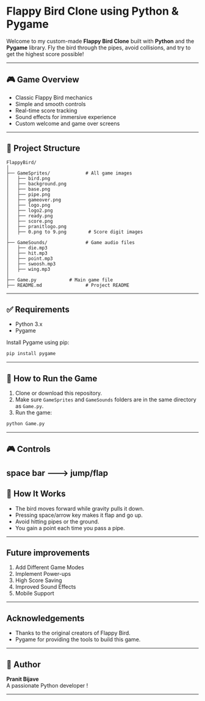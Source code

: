 # Flappy Bird Clone using Python & Pygame

Welcome to my custom-made **Flappy Bird Clone** built with **Python** and the **Pygame** library. Fly the bird through the pipes, avoid collisions, and try to get the highest score possible!

---

## 🎮 Game Overview

- Classic Flappy Bird mechanics
- Simple and smooth controls
- Real-time score tracking
- Sound effects for immersive experience
- Custom welcome and game over screens

---

## 📁 Project Structure

```
FlappyBird/
│
├── GameSprites/             # All game images
│   ├── bird.png
│   ├── background.png
│   ├── base.png
│   ├── pipe.png
│   ├── gameover.png
│   ├── logo.png
│   ├── logo2.png
│   ├── ready.png
│   ├── score.png
│   ├── pranitlogo.png
│   ├── 0.png to 9.png        # Score digit images
│
├── GameSounds/              # Game audio files
│   ├── die.mp3
│   ├── hit.mp3
│   ├── point.mp3
│   ├── swoosh.mp3
│   ├── wing.mp3
│
├── Game.py            # Main game file
├── README.md                # Project README
```

---

## ✅ Requirements

- Python 3.x
- Pygame

Install Pygame using pip:
```bash
pip install pygame
```

---

## 🚀 How to Run the Game

1. Clone or download this repository.
2. Make sure `GameSprites` and `GameSounds` folders are in the same directory as `Game.py`.
3. Run the game:

```bash
python Game.py
```

---
## 🎮 Controls
space bar ---> jump/flap
---

## 🧠 How It Works

- The bird moves forward while gravity pulls it down.
- Pressing space/arrow key makes it flap and go up.
- Avoid hitting pipes or the ground.
- You gain a point each time you pass a pipe.

---

## Future improvements

1. Add Different Game Modes
2. Implement Power-ups
3. High Score Saving
4. Improved Sound Effects
5. Mobile Support
---

## Acknowledgements
- Thanks to the original creators of Flappy Bird.
- Pygame for providing the tools to build this game.
---

## 👤 Author

**Pranit Bijave**  
A passionate Python developer !

---